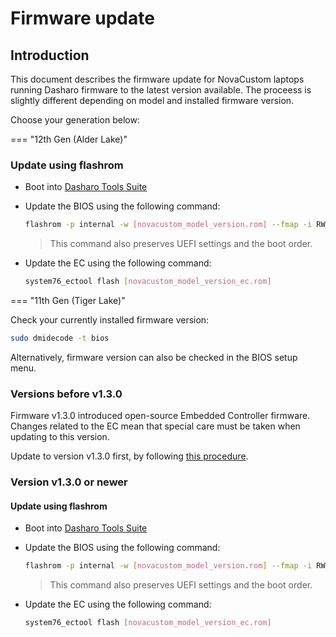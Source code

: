 # Firmware update

## Introduction

This document describes the firmware update for NovaCustom laptops running
Dasharo firmware to the latest version available. The proceess is slightly
different depending on model and installed firmware version.

Choose your generation below:

=== "12th Gen (Alder Lake)"

### Update using flashrom

* Boot into
  [Dasharo Tools Suite](/dasharo-tools-suite/documentation/#running)

* Update the BIOS using the following command:

     ```bash
     flashrom -p internal -w [novacustom_model_version.rom] --fmap -i RW_SECTION_A
     ```

     > This command also preserves UEFI settings and the boot order.

* Update the EC using the following command:

     ```bash
     system76_ectool flash [novacustom_model_version_ec.rom]
     ```

=== "11th Gen (Tiger Lake)"

   Check your currently installed firmware version:

   ```bash
   sudo dmidecode -t bios
   ```

   Alternatively, firmware version can also be checked in the BIOS setup menu.

### Versions before v1.3.0

   Firmware v1.3.0 introduced open-source Embedded Controller firmware. Changes
   related to the EC mean that special care must be taken when updating to this
   version.

   Update to version v1.3.0 first, by following
   [this procedure](/dasharo-tools-suite/documentation/#ec-transition).

### Version v1.3.0 or newer

#### Update using flashrom

* Boot into
   [Dasharo Tools Suite](/dasharo-tools-suite/documentation/#running)

* Update the BIOS using the following command:

     ```bash
     flashrom -p internal -w [novacustom_model_version.rom] --fmap -i RW_SECTION_A
     ```

     > This command also preserves UEFI settings and the boot order.

* Update the EC using the following command:

     ```bash
     system76_ectool flash [novacustom_model_version_ec.rom]
     ```
